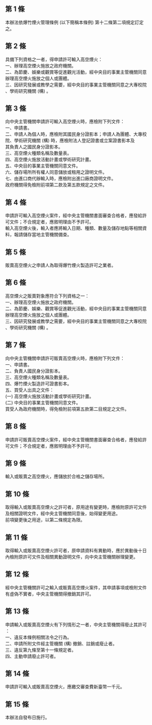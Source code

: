 第 1 條
-------
本辦法依爆竹煙火管理條例 (以下簡稱本條例) 第十二條第二項規定訂定  
之。

第 2 條
-------
具備下列資格之一者，得申請許可輸入高空煙火：  
一、辦理高空煙火施放之政府機關。  
二、為節慶、娛樂或觀賞等促進觀光活動，經中央目的事業主管機關同意  
    辦理高空煙火施放之個人或團體。  
三、因研究發展或教學之需要，經中央目的事業主管機關同意之大專校院  
    、學術研究機關 (構) 。

第 3 條
-------
向中央主管機關申請許可輸入高空煙火時，應檢附下列文件：  
一、申請書。  
二、申請人為個人時，應檢附其國民身分證影本；申請人為團體、大專校  
    院、學術研究機關 (構) 時，應檢附法人登記證書或立案證書影本及  
    其負責人之國民身分證影本。  
三、高空煙火種類名稱及數量表。  
四、高空煙火施放活動計畫或學術研究計畫。  
五、中央目的事業主管機關同意文件。  
六、儲存場所所有權人同意儲放或租用之證明文件。  
七、由進口商代辦輸入時，應檢附出進口廠商證明文件。  
政府機關得免檢附前項第二款及第五款規定之文件。

第 4 條
-------
申請許可輸入高空煙火案件，經中央主管機關書面審查合格者，應發給許  
可文件；不合規定者，應敘明理由不予許可。  
輸入高空煙火後，輸入者應將輸入日期、種類、數量及儲存地點等相關資  
料，報請儲存當地主管機關備查。

第 5 條
-------
販賣高空煙火之申請人為取得爆竹煙火製造許可之業者。

第 6 條
-------
高空煙火之販賣對象應符合下列資格之一：  
一、辦理高空煙火施放之政府機關。  
二、為節慶、娛樂、觀賞等促進觀光活動，經中央目的事業主管機關同意  
    辦理高空煙火施放之個人或團體。  
三、因研究發展或教學之需要，經中央目的事業主管機關同意之大專校院  
    、學術研究機關 (構) 。

第 7 條
-------
向中央主管機關申請許可販賣高空煙火時，應檢附下列文件：  
一、申請書。  
二、負責人國民身分證影本。  
三、高空煙火種類名稱及數量表。  
四、爆竹煙火製造許可證書影本。  
五、買受人出具之文件：  
 (一) 高空煙火施放活動計畫或學術研究計畫。  
 (二) 中央目的事業主管機關同意文件。  
買受人為政府機關時，得免檢附前項第五款第二目規定之文件。

第 8 條
-------
申請許可販賣高空煙火案件，經中央主管機關書面審查合格者，應發給許  
可文件；不合規定者，應敘明理由不予許可。

第 9 條
-------
輸入或販賣之高空煙火，應儲放於合格之儲存場所。

第 10 條
--------
取得輸入或販賣高空煙火之許可者，原用途有變更時，應檢附原許可文件  
及相關證明文件，經中央主管機關同意後，始得變更用途。  
前項變更後之用途，以第二條規定為限。

第 11 條
--------
取得輸入或販賣高空煙火許可者，原申請資料有異動時，應於異動後十日  
內檢附原許可文件及相關異動證明文件，向中央主管機關辦理變更。

第 12 條
--------
經中央主管機關許可之輸入或販賣高空煙火案件，其申請事項或檢附文件  
有虛偽不實者，中央主管機關得撤銷其許可。

第 13 條
--------
申請輸入或販賣高空煙火有下列情形之一者，中央主管機關得廢止其許可  
：  
一、違反本條例相關法令之行為。  
二、申請所附文件經主管機關 (構) 撤銷、註銷或廢止者。  
三、違反第九條至第十一條規定者。  
四、主動申請廢止許可者。

第 14 條
--------
申請許可輸入或販賣高空煙火，應繳交審查費新臺幣一千元。

第 15 條
--------
本辦法自發布日施行。

